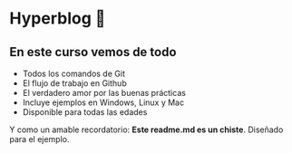 # Hyperblog 💚


## En este curso vemos de todo
* Todos los comandos de Git
* El flujo de trabajo en Github
* El verdadero amor por las buenas prácticas
* Incluye ejemplos en Windows, Linux y Mac
* Disponible para todas las edades

Y como un amable recordatorio: **Este readme.md es un chiste**.  Diseñado para el ejemplo. 